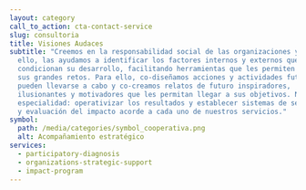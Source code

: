 ```yaml
---
layout: category
call_to_action: cta-contact-service
slug: consultoria
title: Visiones Audaces
subtitle: "Creemos en la responsabilidad social de las organizaciones y, por
  ello, las ayudamos a identificar los factores internos y externos que
  condicionan su desarrollo, facilitando herramientas que les permiten definir
  sus grandes retos. Para ello, co-diseñamos acciones y actividades futuras que
  pueden llevarse a cabo y co-creamos relatos de futuro inspiradores,
  ilusionantes y motivadores que les permitan llegar a sus objetivos. Nuestra
  especialidad: operativizar los resultados y establecer sistemas de seguimiento
  y evaluación del impacto acorde a cada uno de nuestros servicios."
symbol:
  path: /media/categories/symbol_cooperativa.png
  alt: Acompañamiento estratégico
services:
  - participatory-diagnosis
  - organizations-strategic-support
  - impact-program
---
```

